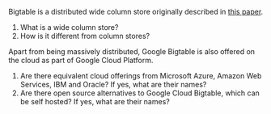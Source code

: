 Bigtable is a distributed wide column store originally described in [this paper](https://static.googleusercontent.com/media/research.google.com/en//archive/bigtable-osdi06.pdf).

1. What is a wide column store?
2. How is it different from column stores?

Apart from being massively distributed, Google Bigtable is also offered on the cloud as part of Google Cloud Platform. 
1. Are there equivalent cloud offerings from Microsoft Azure, Amazon Web Services, IBM and Oracle? If yes, what are their names?
2. Are there open source alternatives to Google Cloud Bigtable, which can be self hosted? If yes, what are their names?